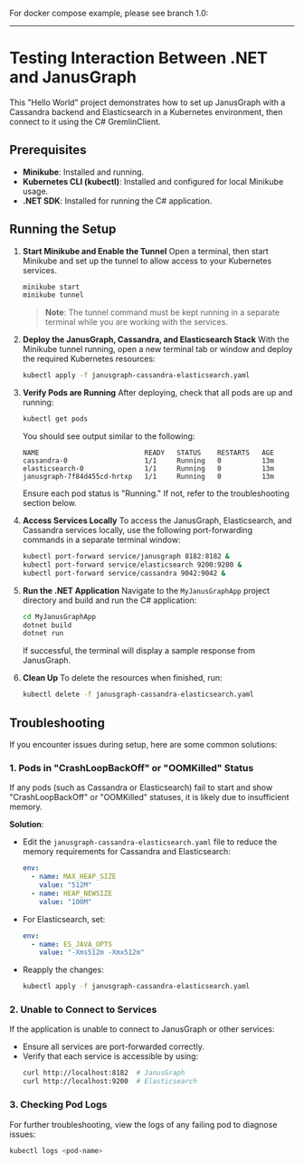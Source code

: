 For docker compose example, please see branch 1.0:

---

# Testing Interaction Between .NET and JanusGraph

This "Hello World" project demonstrates how to set up JanusGraph with a Cassandra backend and Elasticsearch in a Kubernetes environment, then connect to it using the C# GremlinClient.

## Prerequisites
- **Minikube**: Installed and running.
- **Kubernetes CLI (kubectl)**: Installed and configured for local Minikube usage.
- **.NET SDK**: Installed for running the C# application.

## Running the Setup

1. **Start Minikube and Enable the Tunnel**
   Open a terminal, then start Minikube and set up the tunnel to allow access to your Kubernetes services.

   ```bash
   minikube start
   minikube tunnel
   ```

   > **Note**: The tunnel command must be kept running in a separate terminal while you are working with the services.

2. **Deploy the JanusGraph, Cassandra, and Elasticsearch Stack**
   With the Minikube tunnel running, open a new terminal tab or window and deploy the required Kubernetes resources:

   ```bash
   kubectl apply -f janusgraph-cassandra-elasticsearch.yaml
   ```

3. **Verify Pods are Running**
   After deploying, check that all pods are up and running:

   ```bash
   kubectl get pods
   ```

   You should see output similar to the following:

   ```
   NAME                          READY   STATUS    RESTARTS   AGE
   cassandra-0                   1/1     Running   0          13m
   elasticsearch-0               1/1     Running   0          13m
   janusgraph-7f84d455cd-hrtxp   1/1     Running   0          13m
   ```

   Ensure each pod status is "Running." If not, refer to the troubleshooting section below.

4. **Access Services Locally**
   To access the JanusGraph, Elasticsearch, and Cassandra services locally, use the following port-forwarding commands in a separate terminal window:

   ```bash
   kubectl port-forward service/janusgraph 8182:8182 &
   kubectl port-forward service/elasticsearch 9200:9200 &
   kubectl port-forward service/cassandra 9042:9042 &
   ```

5. **Run the .NET Application**
   Navigate to the `MyJanusGraphApp` project directory and build and run the C# application:

   ```bash
   cd MyJanusGraphApp
   dotnet build
   dotnet run
   ```

   If successful, the terminal will display a sample response from JanusGraph.

6. **Clean Up**
   To delete the resources when finished, run:

   ```bash
   kubectl delete -f janusgraph-cassandra-elasticsearch.yaml
   ```

## Troubleshooting

If you encounter issues during setup, here are some common solutions:

### 1. Pods in "CrashLoopBackOff" or "OOMKilled" Status
   If any pods (such as Cassandra or Elasticsearch) fail to start and show "CrashLoopBackOff" or "OOMKilled" statuses, it is likely due to insufficient memory.

   **Solution**:
   - Edit the `janusgraph-cassandra-elasticsearch.yaml` file to reduce the memory requirements for Cassandra and Elasticsearch:
     ```yaml
     env:
       - name: MAX_HEAP_SIZE
         value: "512M"
       - name: HEAP_NEWSIZE
         value: "100M"
     ```

   - For Elasticsearch, set:
     ```yaml
     env:
       - name: ES_JAVA_OPTS
         value: "-Xms512m -Xmx512m"
     ```

   - Reapply the changes:
     ```bash
     kubectl apply -f janusgraph-cassandra-elasticsearch.yaml
     ```

### 2. Unable to Connect to Services
   If the application is unable to connect to JanusGraph or other services:
   - Ensure all services are port-forwarded correctly.
   - Verify that each service is accessible by using:
     ```bash
     curl http://localhost:8182  # JanusGraph
     curl http://localhost:9200  # Elasticsearch
     ```

### 3. Checking Pod Logs
   For further troubleshooting, view the logs of any failing pod to diagnose issues:

   ```bash
   kubectl logs <pod-name>
   ```

